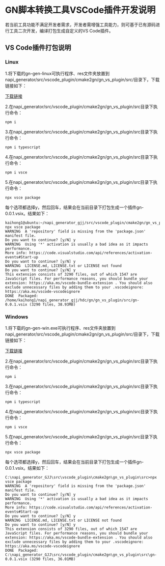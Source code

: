 # GN脚本转换工具VSCode插件开发说明

若当前工具功能不满足开发者需求，开发者需增强工具能力，则可基于已有源码进行工具二次开发，编译打包生成自定义的VS Code插件。

## VS Code插件打包说明

### Linux

1.将下载的gn-gen-linux可执行程序、res文件夹放置到napi_generator/src/vscode_plugin/cmake2gn/gn_vs_plugin/src/目录下，下载链接如下：

[下载链接](http://ftpkaihongdigi.i234.me:5000/fsdownload/1OjtRhtGf/gn-gen-0.0.1)

2.在napi_generator/src/vscode_plugin/cmake2gn/gn_vs_plugin/src目录下执行命令：

	npm i

3.在napi_generator/src/vscode_plugin/cmake2gn/gn_vs_plugin/src目录下执行命令：

	npm i typescript

4.在napi_generator/src/vscode_plugin/cmake2gn/gn_vs_plugin/src目录下执行命令：

	npm i vsce

5.在napi_generator/src/vscode_plugin/cmake2gn/gn_vs_plugin/src目录下执行命令：

	npx vsce package

  每个选项都选择y，然后回车，结果会在当前目录下打包生成一个插件gn-0.0.1.vsix。结果如下：

	kaihong1@ubuntu:~/napi_generator_gjj/src/vscode_plugin/cmake2gn/gn_vs_plugin/src$ npx vsce package
	WARNING  A 'repository' field is missing from the 'package.json' manifest file.
	Do you want to continue? [y/N] y
	WARNING  Using '*' activation is usually a bad idea as it impacts performance.
	More info: https://code.visualstudio.com/api/references/activation-events#Start-up
	Do you want to continue? [y/N] y
	WARNING  LICENSE.md, LICENSE.txt or LICENSE not found
	Do you want to continue? [y/N] y
	This extension consists of 3290 files, out of which 1547 are JavaScript files. For performance reasons, you should bundle your extension: https://aka.ms/vscode-bundle-extension . You should also exclude unnecessary files by adding them to your .vscodeignore: https://aka.ms/vscode-vscodeignore
	DONE  Packaged: /home/kaihong1/napi_generator_gjj/hdc/gn/gn_vs_plugin/src/gn-0.0.1.vsix (3290 files, 38.93MB)

### Windows

1.将下载的gn-gen-win.exe可执行程序、res文件夹放置到napi_generator/src/vscode_plugin/cmake2gn/gn_vs_plugin/src/目录下，下载链接如下：

[下载链接](http://ftpkaihongdigi.i234.me:5000/fsdownload/1OjtRhtGf/gn-gen-0.0.1)

2.在napi_generator/src/vscode_plugin/cmake2gn/gn_vs_plugin/src目录下执行命令：

	npm i

3.在napi_generator/src/vscode_plugin/cmake2gn/gn_vs_plugin/src目录下执行命令：

	npm i typescript

4.在napi_generator/src/vscode_plugin/cmake2gn/gn_vs_plugin/src目录下执行命令：

	npm i vsce

5.在napi_generator/src/vscode_plugin/cmake2gn/gn_vs_plugin/src目录下执行命令：

	npx vsce package

  每个选项都选择y，然后回车，结果会在当前目录下打包生成一个插件gn-0.0.1.vsix。结果如下：

	C:\napi_generator_GJJ\src\vscode_plugin\cmake2gn\gn_vs_plugin\src>npx vsce package
	WARNING  A 'repository' field is missing from the 'package.json' manifest file.
	Do you want to continue? [y/N] y
	WARNING  Using '*' activation is usually a bad idea as it impacts performance.
	More info: https://code.visualstudio.com/api/references/activation-events#Start-up
	Do you want to continue? [y/N] y
	WARNING  LICENSE.md, LICENSE.txt or LICENSE not found
	Do you want to continue? [y/N] y
	This extension consists of 3290 files, out of which 1547 are JavaScript files. For performance reasons, you should bundle your extension: https://aka.ms/vscode-bundle-extension . You should also exclude unnecessary files by adding them to your .vscodeignore: https://aka.ms/vscode-vscodeignore
	DONE  Packaged: C:\napi_generator_GJJ\src/vscode_plugin/cmake2gn\gn_vs_plugin\src\gn-0.0.1.vsix (3290 files, 36.01MB)

